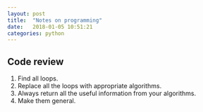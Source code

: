 ```yaml
---
layout: post
title:  "Notes on programming"
date:   2018-01-05 10:51:21
categories: python
---
```


## Code review
1. Find all loops.
2. Replace all the loops with appropriate algorithms.
3. Always return all the useful information from your algorithms.
4. Make them general.
